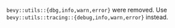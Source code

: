 `bevy::utils::{dbg,info,warn,error}` were removed. Use `bevy::utils::tracing::{debug,info,warn,error}` instead.
